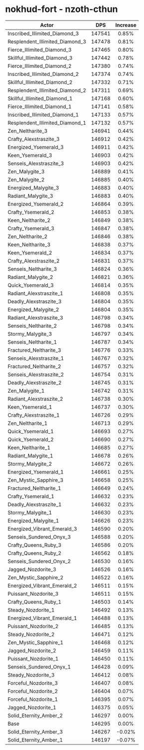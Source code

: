 # nokhud-fort - nzoth-cthun
| Actor | DPS | Increase |
|---|:---:|:---:|
|Inscribed_Illimited_Diamond_3|147541|0.85%|
|Resplendent_Illimited_Diamond_3|147478|0.81%|
|Fierce_Illimited_Diamond_3|147465|0.80%|
|Skillful_Illimited_Diamond_3|147442|0.78%|
|Fierce_Illimited_Diamond_2|147380|0.74%|
|Inscribed_Illimited_Diamond_2|147374|0.74%|
|Skillful_Illimited_Diamond_2|147332|0.71%|
|Resplendent_Illimited_Diamond_2|147311|0.69%|
|Skillful_Illimited_Diamond_1|147168|0.60%|
|Fierce_Illimited_Diamond_1|147141|0.58%|
|Inscribed_Illimited_Diamond_1|147133|0.57%|
|Resplendent_Illimited_Diamond_1|147132|0.57%|
|Zen_Neltharite_3|146941|0.44%|
|Crafty_Alexstraszite_3|146912|0.42%|
|Energized_Ysemerald_3|146911|0.42%|
|Keen_Ysemerald_3|146903|0.42%|
|Senseis_Alexstraszite_3|146903|0.42%|
|Zen_Malygite_3|146889|0.41%|
|Zen_Malygite_2|146885|0.40%|
|Energized_Malygite_3|146883|0.40%|
|Radiant_Malygite_3|146883|0.40%|
|Energized_Ysemerald_2|146864|0.39%|
|Crafty_Ysemerald_2|146853|0.38%|
|Keen_Neltharite_2|146849|0.38%|
|Crafty_Ysemerald_3|146847|0.38%|
|Zen_Neltharite_2|146846|0.38%|
|Keen_Neltharite_3|146838|0.37%|
|Keen_Ysemerald_2|146834|0.37%|
|Crafty_Alexstraszite_2|146831|0.37%|
|Senseis_Neltharite_3|146824|0.36%|
|Radiant_Malygite_2|146821|0.36%|
|Quick_Ysemerald_3|146814|0.35%|
|Radiant_Alexstraszite_1|146808|0.35%|
|Deadly_Alexstraszite_3|146804|0.35%|
|Energized_Malygite_2|146804|0.35%|
|Radiant_Alexstraszite_3|146798|0.34%|
|Senseis_Neltharite_2|146798|0.34%|
|Stormy_Malygite_3|146797|0.34%|
|Senseis_Neltharite_1|146787|0.34%|
|Fractured_Neltharite_3|146776|0.33%|
|Senseis_Alexstraszite_1|146767|0.32%|
|Fractured_Neltharite_2|146757|0.32%|
|Senseis_Alexstraszite_2|146754|0.31%|
|Deadly_Alexstraszite_2|146745|0.31%|
|Zen_Malygite_1|146742|0.31%|
|Radiant_Alexstraszite_2|146738|0.30%|
|Keen_Ysemerald_1|146737|0.30%|
|Crafty_Alexstraszite_1|146726|0.29%|
|Zen_Neltharite_1|146713|0.29%|
|Quick_Ysemerald_1|146693|0.27%|
|Quick_Ysemerald_2|146690|0.27%|
|Keen_Neltharite_1|146685|0.27%|
|Radiant_Malygite_1|146678|0.26%|
|Stormy_Malygite_2|146672|0.26%|
|Energized_Ysemerald_1|146661|0.25%|
|Zen_Mystic_Sapphire_3|146658|0.25%|
|Fractured_Neltharite_1|146649|0.24%|
|Crafty_Ysemerald_1|146632|0.23%|
|Deadly_Alexstraszite_1|146632|0.23%|
|Stormy_Malygite_1|146630|0.23%|
|Energized_Malygite_1|146626|0.23%|
|Energized_Vibrant_Emerald_3|146590|0.20%|
|Senseis_Sundered_Onyx_3|146588|0.20%|
|Crafty_Queens_Ruby_3|146586|0.20%|
|Crafty_Queens_Ruby_2|146562|0.18%|
|Senseis_Sundered_Onyx_2|146530|0.16%|
|Jagged_Nozdorite_3|146526|0.16%|
|Zen_Mystic_Sapphire_2|146522|0.16%|
|Energized_Vibrant_Emerald_2|146511|0.15%|
|Puissant_Nozdorite_3|146511|0.15%|
|Crafty_Queens_Ruby_1|146503|0.14%|
|Steady_Nozdorite_1|146492|0.13%|
|Energized_Vibrant_Emerald_1|146488|0.13%|
|Puissant_Nozdorite_2|146485|0.13%|
|Steady_Nozdorite_2|146471|0.12%|
|Zen_Mystic_Sapphire_1|146468|0.12%|
|Jagged_Nozdorite_2|146459|0.11%|
|Puissant_Nozdorite_1|146450|0.11%|
|Senseis_Sundered_Onyx_1|146428|0.09%|
|Steady_Nozdorite_3|146412|0.08%|
|Forceful_Nozdorite_3|146407|0.08%|
|Forceful_Nozdorite_2|146404|0.07%|
|Forceful_Nozdorite_1|146395|0.07%|
|Jagged_Nozdorite_1|146375|0.05%|
|Solid_Eternity_Amber_2|146297|0.00%|
|Base|146295|0.00%|
|Solid_Eternity_Amber_3|146267|-0.02%|
|Solid_Eternity_Amber_1|146197|-0.07%|

